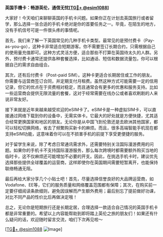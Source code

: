 **英国手機卡：畅游英伦，通信无忧[[TG💪+ @esim1088](https://t.me/s/esim1088)]**

大家好！今天咱们来聊聊英国的手机卡问题。如果你正在计划去英国旅行或者留学，那么选择一张合适的手机卡绝对是你的首要任务之一。毕竟，在陌生的地方，没有手机信号可是一件很头疼的事情呢。

首先，我们来了解一下英国常见的几种手机卡类型。最常见的是预付费卡（Pay-as-you-go），这种卡非常适合短期游客。你不需要签订长期合约，只需根据自己的使用量充值即可。这种方式灵活方便，适合那些不打算在英国待太久的人群。另外，预付费卡通常还提供各种套餐选择，比如通话、短信和数据流量包，你可以根据自己的需求自由组合。

其次，还有后付费卡（Post-paid SIM）。这种卡更适合长期居住或工作的朋友。你需要与运营商签订合同，并定期支付月租费。虽然这种方式可能需要一定的信用记录，但它的优点在于资费相对稳定，而且通常会有更多的优惠和服务支持。比如一些运营商会提供无限流量的套餐，这对于经常需要在线办公或者喜欢刷剧的人来说非常友好。

接下来就是近年来越来越受欢迎的eSIM卡了。eSIM卡是一种虚拟SIM卡，可以直接通过网络下载到你的设备中，无需实体卡。它最大的好处就是方便快捷，尤其适合经常更换国家和地区的朋友。无论你是从中国飞到伦敦还是去欧洲其他国家，都可以轻松切换网络，省去了频繁购买新卡的麻烦。而且，很多高端智能手机现在都支持eSIM功能，这意味着你可以在不损害手机的前提下享受更便捷的服务。

对于留学生来说，除了考虑日常通讯需求外，还需要特别关注国际漫游费用的问题。如果你的手机卡不支持国际漫游服务，那么每次跨境时都需要额外购买当地的临时卡，这不仅麻烦还可能增加不必要的开支。因此，在挑选手机卡时，建议优先选择那些提供全球覆盖的运营商，这样即使你在英国期间需要短暂离开，也能保持联络畅通无阻。

最后再给大家分享几个小贴士吧！首先，尽量选择信誉良好的大品牌运营商，如Vodafone、EE等，它们的服务质量和网络覆盖范围都有保障；其次，在购买前一定要仔细阅读条款细则，避免因误解而产生额外费用；最后别忘了提前做好功课，对比不同产品的性价比后再做决定哦！

总之，无论你是短期旅行还是长期定居，合理选择一款适合自己情况的英国手机卡都是非常重要的。希望以上内容能帮助到即将踏上英伦之旅的朋友们！如果还有什么疑问的话，欢迎随时留言交流，咱们下次再见啦～ 

[[TG💪+ @esim1088](https://t.me/s/esim1088) ![Image](https://i.postimg.cc/4NQfJmqS/Snipaste-2025-05-13-00-14-12.png)]